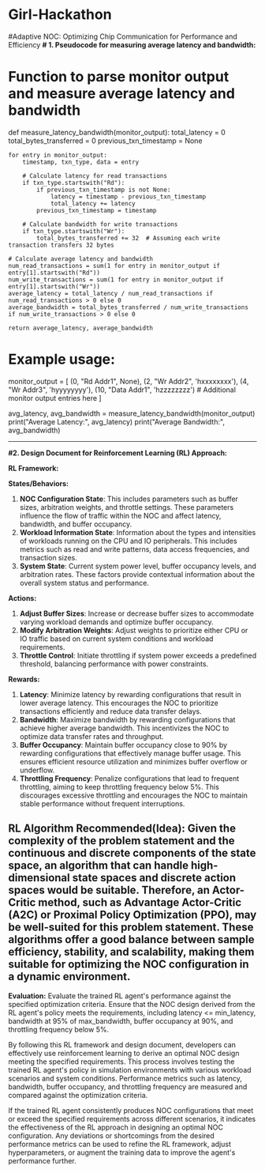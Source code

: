 # Girl-Hackathon
#Adaptive NOC: Optimizing Chip Communication for Performance and Efficiency
**# 1. Pseudocode for measuring average latency and bandwidth:**
# Function to parse monitor output and measure average latency and bandwidth
def measure_latency_bandwidth(monitor_output):
    total_latency = 0
    total_bytes_transferred = 0
    previous_txn_timestamp = None

    for entry in monitor_output:
        timestamp, txn_type, data = entry

        # Calculate latency for read transactions
        if txn_type.startswith("Rd"):
            if previous_txn_timestamp is not None:
                latency = timestamp - previous_txn_timestamp
                total_latency += latency
            previous_txn_timestamp = timestamp

        # Calculate bandwidth for write transactions
        if txn_type.startswith("Wr"):
            total_bytes_transferred += 32  # Assuming each write transaction transfers 32 bytes

    # Calculate average latency and bandwidth
    num_read_transactions = sum(1 for entry in monitor_output if entry[1].startswith("Rd"))
    num_write_transactions = sum(1 for entry in monitor_output if entry[1].startswith("Wr"))
    average_latency = total_latency / num_read_transactions if num_read_transactions > 0 else 0
    average_bandwidth = total_bytes_transferred / num_write_transactions if num_write_transactions > 0 else 0

    return average_latency, average_bandwidth

# Example usage:
monitor_output = [
    (0, "Rd Addr1", None),
    (2, "Wr Addr2", 'hxxxxxxxx'),
    (4, "Wr Addr3", 'hyyyyyyyy'),
    (10, "Data Addr1", 'hzzzzzzzz')
    # Additional monitor output entries here
]

avg_latency, avg_bandwidth = measure_latency_bandwidth(monitor_output)
print("Average Latency:", avg_latency)
print("Average Bandwidth:", avg_bandwidth)


--------------------------------------------------------------------------------------------------------
**#2. Design Document for Reinforcement Learning (RL) Approach:**

**RL Framework:**

**States/Behaviors:**
1. **NOC Configuration State**: This includes parameters such as buffer sizes, arbitration weights, and throttle settings. These parameters influence the flow of traffic within the NOC and affect latency, bandwidth, and buffer occupancy.
2. **Workload Information State**: Information about the types and intensities of workloads running on the CPU and IO peripherals. This includes metrics such as read and write patterns, data access frequencies, and transaction sizes.
3. **System State**: Current system power level, buffer occupancy levels, and arbitration rates. These factors provide contextual information about the overall system status and performance.

**Actions:**
1. **Adjust Buffer Sizes**: Increase or decrease buffer sizes to accommodate varying workload demands and optimize buffer occupancy.
2. **Modify Arbitration Weights**: Adjust weights to prioritize either CPU or IO traffic based on current system conditions and workload requirements.
3. **Throttle Control**: Initiate throttling if system power exceeds a predefined threshold, balancing performance with power constraints.

**Rewards:**
1. **Latency**: Minimize latency by rewarding configurations that result in lower average latency. This encourages the NOC to prioritize transactions efficiently and reduce data transfer delays.
2. **Bandwidth**: Maximize bandwidth by rewarding configurations that achieve higher average bandwidth. This incentivizes the NOC to optimize data transfer rates and throughput.
3. **Buffer Occupancy**: Maintain buffer occupancy close to 90% by rewarding configurations that effectively manage buffer usage. This ensures efficient resource utilization and minimizes buffer overflow or underflow.
4. **Throttling Frequency**: Penalize configurations that lead to frequent throttling, aiming to keep throttling frequency below 5%. This discourages excessive throttling and encourages the NOC to maintain stable performance without frequent interruptions.

**RL Algorithm Recommended(Idea):**
Given the complexity of the problem statement and the continuous and discrete components of the state space, an algorithm that can handle high-dimensional state spaces and discrete action spaces would be suitable. Therefore, an Actor-Critic method, such as Advantage Actor-Critic (A2C) or Proximal Policy Optimization (PPO), may be well-suited for this problem statement. These algorithms offer a good balance between sample efficiency, stability, and scalability, making them suitable for optimizing the NOC configuration in a dynamic environment.
--------------------------------------------------------------------------------------------------------

**Evaluation:**
Evaluate the trained RL agent's performance against the specified optimization criteria. Ensure that the NOC design derived from the RL agent's policy meets the requirements, including latency <= min_latency, bandwidth at 95% of max_bandwidth, buffer occupancy at 90%, and throttling frequency below 5%.

By following this RL framework and design document, developers can effectively use reinforcement learning to derive an optimal NOC design meeting the specified requirements. This process involves testing the trained RL agent's policy in simulation environments with various workload scenarios and system conditions. Performance metrics such as latency, bandwidth, buffer occupancy, and throttling frequency are measured and compared against the optimization criteria.

If the trained RL agent consistently produces NOC configurations that meet or exceed the specified requirements across different scenarios, it indicates the effectiveness of the RL approach in designing an optimal NOC configuration. Any deviations or shortcomings from the desired performance metrics can be used to refine the RL framework, adjust hyperparameters, or augment the training data to improve the agent's performance further.
